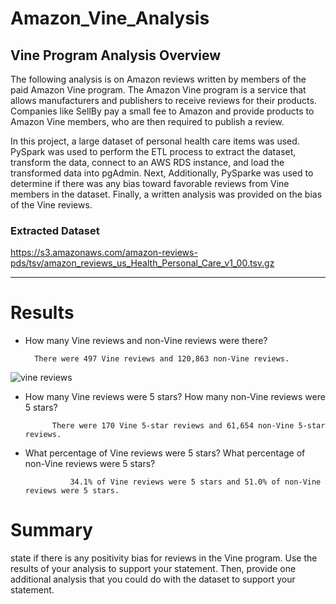 # Amazon_Vine_Analysis

## Vine Program Analysis Overview

The following analysis is on Amazon reviews written by members of the paid Amazon Vine program. The Amazon Vine program is a service that allows manufacturers and publishers to receive reviews for their products. Companies like SellBy pay a small fee to Amazon and provide products to Amazon Vine members, who are then required to publish a review.

In this project, a large dataset of personal health care items was used. PySpark was used to perform the ETL process to extract the dataset, transform the data, connect to an AWS RDS instance, and load the transformed data into pgAdmin. Next, Additionally, PySparke was used to determine if there was any bias toward favorable reviews from Vine members in the dataset. Finally, a written analysis was provided on the bias of the Vine reviews.

### Extracted Dataset
https://s3.amazonaws.com/amazon-reviews-pds/tsv/amazon_reviews_us_Health_Personal_Care_v1_00.tsv.gz

---
# Results

* How many Vine reviews and non-Vine reviews were there?

        There were 497 Vine reviews and 120,863 non-Vine reviews.
![vine reviews](/Amazon_Vine_Analysis/Resources/paid_total_reviews.png)




* How many Vine reviews were 5 stars? How many non-Vine reviews were 5 stars?
            
            There were 170 Vine 5-star reviews and 61,654 non-Vine 5-star reviews.

* What percentage of Vine reviews were 5 stars? What percentage of non-Vine reviews were 5 stars?
            
                34.1% of Vine reviews were 5 stars and 51.0% of non-Vine reviews were 5 stars.

# Summary

state if there is any positivity bias for reviews in the Vine program. Use the results of your analysis to support your statement. Then, provide one additional analysis that you could do with the dataset to support your statement.
